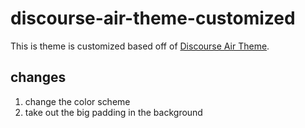 # discourse-air-theme-customized

This is theme is customized based off of [Discourse Air Theme](https://meta.discourse.org/t/discourse-air-theme/197703).

## changes

1. change the color scheme
2. take out the big padding in the background
